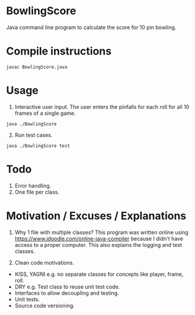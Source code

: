 # BowlingScore
Java command line program to calculate the score for 10 pin bowling.
 
# Compile instructions 
`javac BowlingScore.java`
 
# Usage
1. Interactive user input. The user enters the pinfalls for each roll for all 10 frames of a single game.

`java ./BowlingScore`

2. Run test cases.

`java ./BowlingScore test`

# Todo
1. Error handling.
2. One file per class.

# Motivation / Excuses / Explanations 
1. Why 1 file with multiple classes? This program was written online using https://www.jdoodle.com/online-java-compiler because I didn't have access to a proper computer. This also explains the logging and test classes.

2. Clean code motivations.
* KISS, YAGNI e.g. no separate classes for concepts like player, frame, roll.
* DRY e.g. Test class to reuse unit test code.
* Interfaces to allow decoupling and testing.
* Unit tests.
* Source code versioning.
